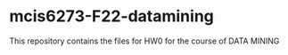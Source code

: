 # mcis6273-F22-datamining

This repository contains the files for HW0 for the course of DATA MINING

